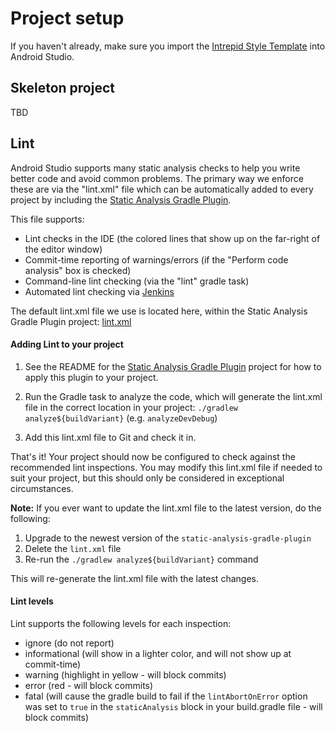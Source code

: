 # Project setup
If you haven't already, make sure you import the [Intrepid Style Template](android/code_style.md) into Android Studio.

## Skeleton project
TBD

## Lint
Android Studio supports many static analysis checks to help you write better code and avoid common problems.
The primary way we enforce these are via the "lint.xml" file which can be automatically added to every project by including the [Static Analysis Gradle Plugin](https://github.com/IntrepidPursuits/static-analysis-gradle-plugin).

This file supports:
* Lint checks in the IDE (the colored lines that show up on the far-right of the editor window)
* Commit-time reporting of warnings/errors (if the "Perform code analysis" box is checked)
* Command-line lint checking (via the "lint" gradle task)
* Automated lint checking via [Jenkins](android/android_jenkins.md)

The default lint.xml file we use is located here, within the Static Analysis Gradle Plugin project: [lint.xml](https://raw.githubusercontent.com/IntrepidPursuits/static-analysis-gradle-plugin/master/src/main/resources/default-lintConfig.xml)

#### Adding Lint to your project
1. See the README for the [Static Analysis Gradle Plugin](https://github.com/IntrepidPursuits/static-analysis-gradle-plugin) project for how to apply this plugin to your project.

2. Run the Gradle task to analyze the code, which will generate the lint.xml file in the correct location in your project: `./gradlew analyze${buildVariant}` (e.g. `analyzeDevDebug`)

3. Add this lint.xml file to Git and check it in.

That's it!  Your project should now be configured to check against the recommended lint inspections.  You may modify this lint.xml file if needed to suit your project, but this should only be considered in exceptional circumstances.

<b>Note:</b> If you ever want to update the lint.xml file to the latest version, do the following:
1. Upgrade to the newest version of the `static-analysis-gradle-plugin`
2. Delete the `lint.xml` file
3. Re-run the `./gradlew analyze${buildVariant}` command

This will re-generate the lint.xml file with the latest changes.

#### Lint levels
Lint supports the following levels for each inspection:

* ignore (do not report)
* informational (will show in a lighter color, and will not show up at commit-time)
* warning (highlight in yellow - will block commits)
* error (red - will block commits)
* fatal (will cause the gradle build to fail if the `lintAbortOnError` option was set to `true` in the `staticAnalysis` block in your build.gradle file - will block commits)
